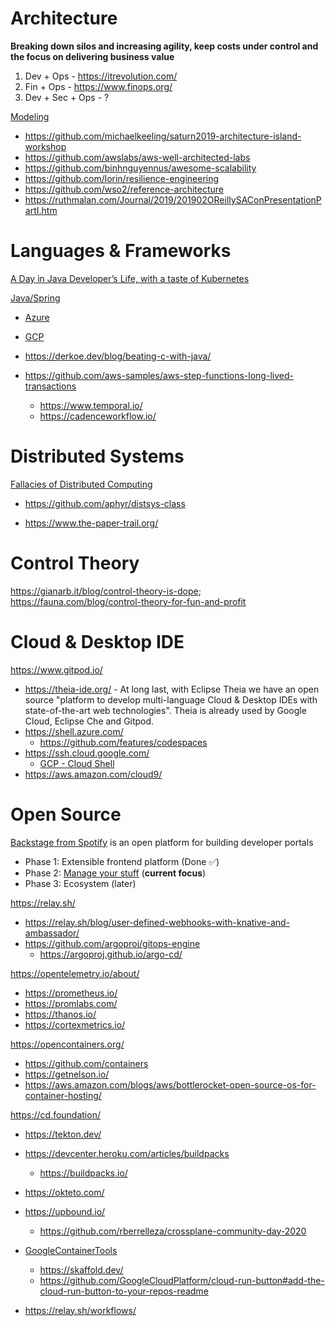 # Architecture

**Breaking down silos and increasing agility, keep costs under control and the focus on delivering business value**

1. Dev + Ops - https://itrevolution.com/
2. Fin + Ops - https://www.finops.org/
3. Dev + Sec + Ops - ?

[Modeling](../Patterns/Modeling.md)

* https://github.com/michaelkeeling/saturn2019-architecture-island-workshop
* https://github.com/awslabs/aws-well-architected-labs
* https://github.com/binhnguyennus/awesome-scalability
* https://github.com/lorin/resilience-engineering
* https://github.com/wso2/reference-architecture
* https://ruthmalan.com/Journal/2019/201902OReillySAConPresentationPartI.htm

# Languages & Frameworks

[A Day in Java Developer’s Life, with a taste of Kubernetes](https://github.com/aws-samples/kubernetes-for-java-developers/blob/master/readme.adoc)

[Java/Spring](https://www.infoq.com/news/2020/06/spring-boot-230-cloud/)
* [Azure](https://azure.microsoft.com/en-us/services/spring-cloud/)
* [GCP](https://cloud.spring.io/spring-cloud-gcp/reference/html/)
* https://derkoe.dev/blog/beating-c-with-java/

* https://github.com/aws-samples/aws-step-functions-long-lived-transactions
  * https://www.temporal.io/
  * https://cadenceworkflow.io/

# Distributed Systems

[Fallacies of Distributed Computing](https://en.wikipedia.org/wiki/Fallacies_of_distributed_computing)

* https://github.com/aphyr/distsys-class

* https://www.the-paper-trail.org/

# Control Theory

https://gianarb.it/blog/control-theory-is-dope; https://fauna.com/blog/control-theory-for-fun-and-profit

# Cloud & Desktop IDE

https://www.gitpod.io/
* https://theia-ide.org/ - At long last, with Eclipse Theia we have an open source "platform to develop multi-language Cloud & Desktop IDEs with state-of-the-art web technologies". Theia is already used by Google Cloud, Eclipse Che and Gitpod.
* https://shell.azure.com/
  * https://github.com/features/codespaces
* https://ssh.cloud.google.com/
  * [GCP - Cloud Shell](https://cloud.google.com/blog/products/gcp/introducing-google-cloud-shels-new-code-editor)
* https://aws.amazon.com/cloud9/

# Open Source

[Backstage from Spotify](https://backstage.io/) is an open platform for building developer portals
* Phase 1: Extensible frontend platform (Done ✅) 
* Phase 2: [Manage your stuff](https://backstage.io/blog/2020/05/22/phase-2-service-catalog) (**current focus**)
* Phase 3: Ecosystem (later) 

https://relay.sh/
* https://relay.sh/blog/user-defined-webhooks-with-knative-and-ambassador/
* https://github.com/argoproj/gitops-engine
  * https://argoproj.github.io/argo-cd/  

https://opentelemetry.io/about/
* https://prometheus.io/
* https://promlabs.com/
* https://thanos.io/
* https://cortexmetrics.io/

https://opencontainers.org/
* https://github.com/containers
* https://getnelson.io/
* https://aws.amazon.com/blogs/aws/bottlerocket-open-source-os-for-container-hosting/

https://cd.foundation/
* https://tekton.dev/
  
* https://devcenter.heroku.com/articles/buildpacks
  * https://buildpacks.io/
    
* https://okteto.com/

* https://upbound.io/
  * https://github.com/rberrelleza/crossplane-community-day-2020

* [GoogleContainerTools](https://github.com/GoogleContainerTools)
  * https://skaffold.dev/
  * https://github.com/GoogleCloudPlatform/cloud-run-button#add-the-cloud-run-button-to-your-repos-readme
  
* https://relay.sh/workflows/




